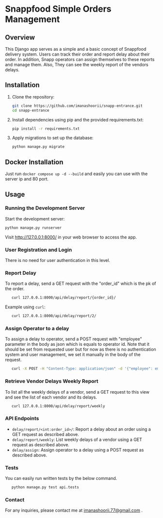 # Snappfood Simple Orders Management

## Overview

This Django app serves as a simple and a basic concept of Snappfood delivery system. Users can track their order and report delay about their order. In addition, Snapp operators can assign themselves to these reports and manage them. Also, They can see the weekly report of the vendors delays.

## Installation

1. Clone the repository:

   ```bash
   git clone https://github.com/imanashoorii/snapp-entrance.git
   cd snapp-entrance
   ```
2. Install dependencies using pip and the provided requirements.txt:
    ```bash
   pip install -r requirements.txt
   ```
3. Apply migrations to set up the database:
   ```bash
   python manage.py migrate
   ```
   
## Docker Installation

Just run ```docker compose up -d --build``` and easily you can use with the server ip and 80 port.
## Usage
### Running the Development Server
Start the development server:
   ```bash
   python manage.py runserver
   ```
Visit http://127.0.0.1:8000/ in your web browser to access the app.

### User Registration and Login
There is no need for user authentication in this level.

### Report Delay
To report a delay, send a GET request with the "order_id" which is the pk of the order.

   ```bash
      curl 127.0.0.1:8000/api/delay/report/{order_id}/
   ```

Example using `curl`:

   ```bash
      curl 127.0.0.1:8000/api/delay/report/2/
   ```
### Assign Operator to a delay
To assign a delay to operator, send a POST request with "employee" parameter in the body as json which is equals to operator id. Note that it should be set from requested user but for now as there is no authentication system and user management, we set it manually in the body of the request.

   ```bash
      curl -X POST -H "Content-Type: application/json" -d '{"employee": employee_id}' 127.0.0.1:8000/api/delay/assign
   ```
### Retrieve Vendor Delays Weekly Report
To list all the weekly delays of a vendor, send a GET request to this view and see the list of each vendor and its delays.

   ```bash
      curl 127.0.0.1:8000/api/delay/report/weekly
   ```

### API Endpoints
* `delay/report/<int:order_id>/`: Report a delay about an order using a GET request as described above.
* `delay/report/weekly`: List weekly delays of a vendor using a GET request as described above.
* `delay/assign`: Assign operator to a delay using a POST request as described above.

### Tests
You can easily run written tests by the below command. 
   ```bash
      python manage.py test api.tests
   ```
### Contact
For any inquiries, please contact me at [imanashoorii.77@gmail.com](imanashoorii.77@gmail.com) .

